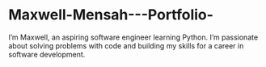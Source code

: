 # Maxwell-Mensah---Portfolio-
I’m Maxwell, an aspiring software engineer learning Python. I’m passionate about solving problems with code and building my skills for a career in software development.
